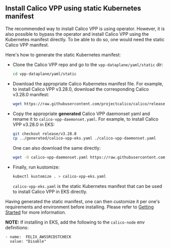 ## Install Calico VPP using static Kubernetes manifest

The recommended way to install Calico VPP is using operator. However, it is also possible
to bypass the operator and install Calico VPP using the Kubernetes manifest directly.
To be able to do so, one would need the static Calico VPP manifest.

Here's how to generate the static Kubernetes manifest:

* Clone the Calico VPP repo and go to the `vpp-dataplane/yaml/static` dir:

  ```bash
  cd vpp-dataplane/yaml/static
  ```

* Download the appropriate Calico Kubernetes manifest file. For example, to
  install Calico VPP v3.28.0, download the corresponding Calico v3.28.0 manifest:

  ```bash
  wget https://raw.githubusercontent.com/projectcalico/calico/release-v3.28/manifests/calico.yaml
  ```

* Copy the appropriate **generated** Calico VPP daemonset yaml and rename it to `calico-vpp-daemonset.yaml`.
For example, to install Calico VPP v3.28.0 in EKS:

  ```bash
  git checkout release/v3.28.0
  cp ../generated/calico-vpp-eks.yaml ./calico-vpp-daemonset.yaml
  ```

  One can also download the same directly:

  ```bash
  wget -O calico-vpp-daemonset.yaml https://raw.githubusercontent.com/projectcalico/vpp-dataplane/release/v3.28.0/yaml/generated/calico-vpp-eks.yaml
  ```

* Finally, run kustomize:

  ```bash
  kubectl kustomize . > calico-vpp-eks.yaml
  ```

  `calico-vpp-eks.yaml` is the static Kubernetes manifest that can be used to install Calico VPP in EKS directly.


Having generated the static manifest, one can then customize it per one's requirements and environment before installing.
Please refer to [Getting Started](https://docs.projectcalico.org/getting-started/kubernetes/vpp/getting-started) for more information.


**NOTE:** If installing in EKS, add the following to the `calico-node` env definitions:
```
- name:  FELIX_AWSSRCDSTCHECK
  value: "Disable"
```

